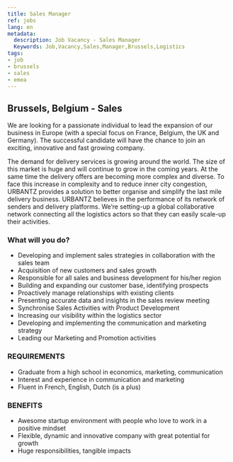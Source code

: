 ```yaml
---
title: Sales Manager
ref: jobs
lang: en
metadata:
  description: Job Vacancy - Sales Manager
  Keywords: Job,Vacancy,Sales,Manager,Brussels,Logistics
tags:
- job
- brussels
- sales
- emea
---
```


## Brussels, Belgium - Sales

We are looking for a passionate individual to lead the expansion of our business in Europe (with a special focus on France, Belgium, the UK and Germany). The successful candidate will have the chance to join an exciting, innovative and fast growing company.

The demand for delivery services is growing around the world. The size of this market is huge and will continue to grow in the coming years. At the same time the delivery offers are becoming more complex and diverse. To face this increase in complexity and to reduce inner city congestion, URBANTZ provides a solution to better organise and simplify the last mile delivery business.
URBANTZ believes in the performance of its network of senders and delivery platforms. We’re setting-up a global collaborative network connecting all the logistics actors so that they can easily scale-up their activities.

### What will you do?

- Developing and implement sales strategies in collaboration with the sales team
- Acquisition of new customers and sales growth
- Responsible for all sales and business development for his/her region
- Building and expanding our customer base, identifying prospects
- Proactively manage relationships with existing clients
- Presenting accurate data and insights in the sales review meeting
- Synchronise Sales Activities with Product Development
- Increasing our visibility within the logistics sector
- Developing and implementing the communication and marketing strategy
- Leading our Marketing and Promotion activities

### REQUIREMENTS
- Graduate from a high school in economics, marketing, communication
- Interest and experience in communication and marketing
- Fluent in French, English, Dutch (is a plus)

### BENEFITS
- Awesome startup environment with people who love to work in a positive mindset
- Flexible, dynamic and innovative company with great potential for growth
- Huge responsibilities, tangible impacts